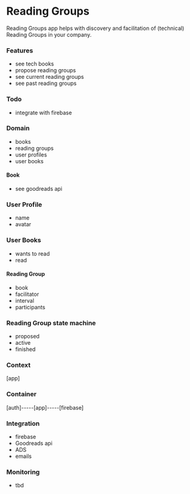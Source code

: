 Reading Groups
==============

Reading Groups app helps with discovery and facilitation of (technical) Reading Groups in your company.

### Features
* see tech books
* propose reading groups
* see current reading groups
* see past reading groups

### Todo
* integrate with firebase


### Domain
* books
* reading groups
* user profiles
* user books

#### Book
* see goodreads api

### User Profile
* name
* avatar

### User Books
* wants to read
* read

#### Reading Group
* book
* facilitator
* interval
* participants

### Reading Group state machine
* proposed
* active
* finished

### Context
[app]

### Container
[auth]-----[app]-----[firebase]

### Integration
* firebase
* Goodreads api
* ADS
* emails

### Monitoring
* tbd
